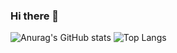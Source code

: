 ### Hi there 👋
![Anurag's GitHub stats](https://github-readme-stats.vercel.app/api?username=bhyun08&show_icons=true&theme=dracula)
![Top Langs](https://github-readme-stats.vercel.app/api/top-langs/?username=bhyun08&layout=compact&theme=dracula)
